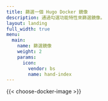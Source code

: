 ```yaml
---
title: 篩選一個 Hugo Docker 鏡像
description: 通過勾選功能特性來篩選鏡像。
layout: landing
full_width: true
menu:
  main:
    name: 篩選鏡像
    weight: 2
    params:
      icon:
        vendor: bs
        name: hand-index
---
```


{{< choose-docker-image >}}
